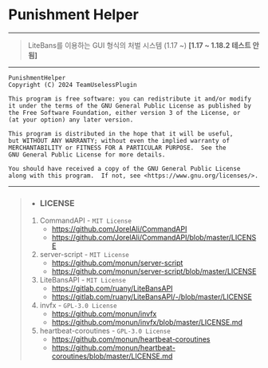 # Punishment Helper

---
> LiteBans를 이용하는 GUI 형식의 처벌 시스템 (1.17 ~) **[1.17 ~ 1.18.2 테스트 안됨]**
---

    PunishmentHelper
    Copyright (C) 2024 TeamUselessPlugin

    This program is free software: you can redistribute it and/or modify
    it under the terms of the GNU General Public License as published by
    the Free Software Foundation, either version 3 of the License, or
    (at your option) any later version.

    This program is distributed in the hope that it will be useful,
    but WITHOUT ANY WARRANTY; without even the implied warranty of
    MERCHANTABILITY or FITNESS FOR A PARTICULAR PURPOSE.  See the
    GNU General Public License for more details.

    You should have received a copy of the GNU General Public License
    along with this program.  If not, see <https://www.gnu.org/licenses/>.

---
> * ### LICENSE
> 1. CommandAPI - `MIT License`
>    * https://github.com/JorelAli/CommandAPI
>    * https://github.com/JorelAli/CommandAPI/blob/master/LICENSE
> 2. server-script - `MIT License`
>    * https://github.com/monun/server-script
>    * https://github.com/monun/server-script/blob/master/LICENSE
> 3. LiteBansAPI - `MIT License`
>    * https://gitlab.com/ruany/LiteBansAPI
>    * https://gitlab.com/ruany/LiteBansAPI/-/blob/master/LICENSE
> 4. invfx - `GPL-3.0 License`
>    * https://github.com/monun/invfx
>    * https://github.com/monun/invfx/blob/master/LICENSE.md
> 5. heartbeat-coroutines - `GPL-3.0 License`
>    * https://github.com/monun/heartbeat-coroutines
>    * https://github.com/monun/heartbeat-coroutines/blob/master/LICENSE.md
